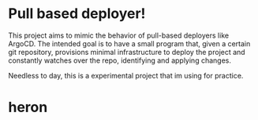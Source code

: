 # Pull based deployer!
This project aims to mimic the behavior of pull-based deployers like ArgoCD. 
The intended goal is to have a small program that, given a certain git repository, provisions minimal infrastructure to deploy the project 
and constantly watches over the repo, identifying and applying changes.

Needless to day, this is a experimental project that im using for practice.
# heron
